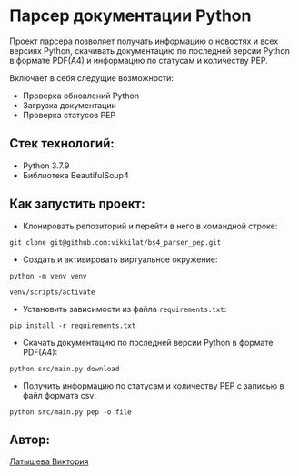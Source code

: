 # Парсер документации Python

Проект парсера позволяет получать информацию о новостях и всех версиях Python, скачивать документацию по последней версии Python в формате PDF(A4) и информацию по статусам и количеству PEP.

Включает в себя следущие возможности:
* Проверка обновлений Python
* Загрузка документации
* Проверка статусов PEP

## Стек технологий:

* Python 3.7.9
* Библиотека BeautifulSoup4

## Как запустить проект:

* Клонировать репозиторий и перейти в него в командной строке:

```
git clone git@github.com:vikkilat/bs4_parser_pep.git
```

* Cоздать и активировать виртуальное окружение:

```
python -m venv venv
```

```
venv/scripts/activate
```

* Установить зависимости из файла ```requirements.txt```:

```
pip install -r requirements.txt
```

* Cкачать документацию по последней версии Python в формате PDF(A4):
```
python src/main.py download
```

* Получить информацию по статусам и количеству PEP с записью в файл формата csv:
```
python src/main.py pep -o file
```

## Автор:
[Латышева Виктория](https://github.com/vikkilat)
